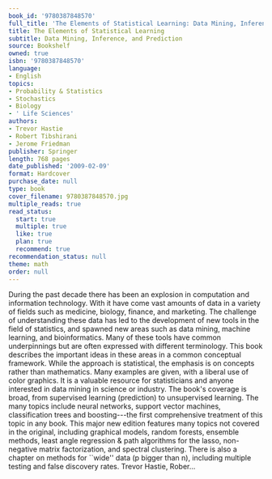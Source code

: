```yaml
---
book_id: '9780387848570'
full_title: 'The Elements of Statistical Learning: Data Mining, Inference, and Prediction'
title: The Elements of Statistical Learning
subtitle: Data Mining, Inference, and Prediction
source: Bookshelf
owned: true
isbn: '9780387848570'
language:
- English
topics:
- Probability & Statistics
- Stochastics
- Biology
- ' Life Sciences'
authors:
- Trevor Hastie
- Robert Tibshirani
- Jerome Friedman
publisher: Springer
length: 768 pages
date_published: '2009-02-09'
format: Hardcover
purchase_date: null
type: book
cover_filename: 9780387848570.jpg
multiple_reads: true
read_status:
  start: true
  multiple: true
  like: true
  plan: true
  recommend: true
recommendation_status: null
theme: math
order: null
---
```

During the past decade there has been an explosion in computation and information technology. With it have come vast amounts of data in a variety of fields such as medicine, biology, finance, and marketing. The challenge of understanding these data has led to the development of new tools in the field of statistics, and spawned new areas such as data mining, machine learning, and bioinformatics. Many of these tools have common underpinnings but are often expressed with different terminology. This book describes the important ideas in these areas in a common conceptual framework. While the approach is statistical, the emphasis is on concepts rather than mathematics. Many examples are given, with a liberal use of color graphics. It is a valuable resource for statisticians and anyone interested in data mining in science or industry. The book's coverage is broad, from supervised learning (prediction) to unsupervised learning. The many topics include neural networks, support vector machines, classification trees and boosting---the first comprehensive treatment of this topic in any book.
This major new edition features many topics not covered in the original, including graphical models, random forests, ensemble methods, least angle regression & path algorithms for the lasso, non-negative matrix factorization, and spectral clustering. There is also a chapter on methods for ``wide'' data (p bigger than n), including multiple testing and false discovery rates.
Trevor Hastie, Rober...

